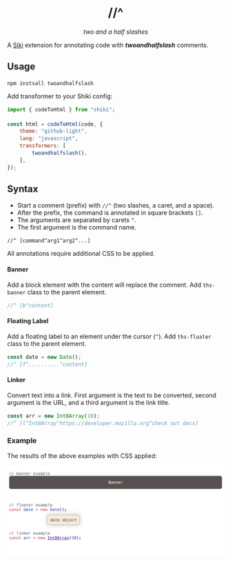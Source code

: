 <div align="center">

<h1>//^</h1>

</div>

<div align="center">
<i>two and a half slashes</i>
</div>

A [Siki](https://siki.dev) extension for annotating code with
_**twoandhalfslash**_ comments.

## Usage

```shell
npm instsall twoandhalfslash
```

Add transformer to your Shiki config:

```javascript
import { codeToHtml } from "shiki";

const html = codeToHtml(code, {
    theme: "github-light",
    lang: "javascript",
    transformers: [
        twoandhalfslash(),
    ],
});
```

## Syntax

* Start a comment (prefix) with `//^` (two slashes, a caret, and a space).
* After the prefix, the command is annotated in square brackets `[]`.
* The arguments are separated by carets `^`.
* The first argument is the command name.

```
//^ [command^arg1^arg2^...]
```

All annotations require additional CSS to be applied.

#### Banner

Add a block element with the content will replace the comment. Add `ths-banner` class to the parent element.

```javascript
//^ [b^content]
```

#### Floating Label

Add a floating label to an element under the cursor (`^`). Add `ths-floater` class to the parent element.

```javascript
const date = new Date();
//^ [f^..........^content]
```

#### Linker

Convert text into a link. First argument is the text to be converted, second argument is the URL, and a third argument
is the link title.

```javascript
const arr = new Int8Array(10);
//^ [l^Int8Array^https://developer.mozilla.org^check out docs]
```

### Example

The results of the above examples with CSS applied:

![Example of twoandhalfslash extension](./assets/example.png)